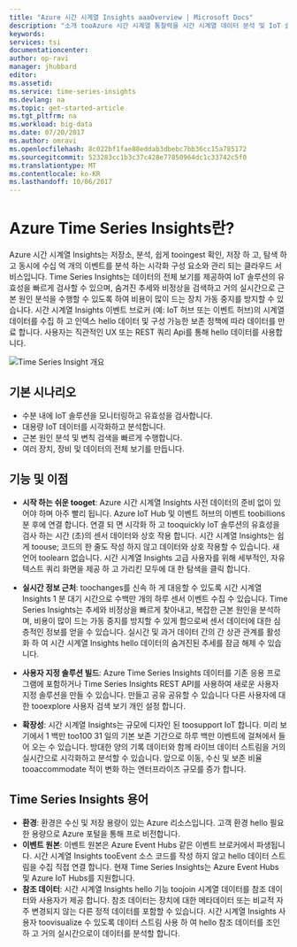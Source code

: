 ```yaml
---
title: "Azure 시간 시계열 Insights aaaOverview | Microsoft Docs"
description: "소개 tooAzure 시간 시계열 통찰력을 시간 시계열 데이터 분석 및 IoT 솔루션에 대 한 새 서비스"
keywords: 
services: tsi
documentationcenter: 
author: op-ravi
manager: jhubbard
editor: 
ms.assetid: 
ms.service: time-series-insights
ms.devlang: na
ms.topic: get-started-article
ms.tgt_pltfrm: na
ms.workload: big-data
ms.date: 07/20/2017
ms.author: omravi
ms.openlocfilehash: 8c022bf1fae88eddab3dbebc7bb36cc15a785172
ms.sourcegitcommit: 523283cc1b3c37c428e77850964dc1c33742c5f0
ms.translationtype: MT
ms.contentlocale: ko-KR
ms.lasthandoff: 10/06/2017
---
```

# <a name="what-is-azure-time-series-insights"></a>Azure Time Series Insights란?

Azure 시간 시계열 Insights는 저장소, 분석, 쉽게 tooingest 확인, 저장 하 고, 탐색 하 고 동시에 수십 억 개의 이벤트를 분석 하는 시각화 구성 요소와 관리 되는 클라우드 서비스입니다. Time Series Insights는 데이터의 전체 보기를 제공하여 IoT 솔루션의 유효성을 빠르게 검사할 수 있으며, 숨겨진 추세와 비정상을 검색하고 거의 실시간으로 근본 원인 분석을 수행할 수 있도록 하여 비용이 많이 드는 장치 가동 중지를 방지할 수 있습니다. 시간 시계열 Insights 이벤트 브로커 (예: IoT 허브 또는 이벤트 허브)의 시계열 데이터를 수집 하 고 인덱스 hello 데이터 및 구성 가능한 보존 정책에 따라 데이터를 만료 합니다. 사용자는 직관적인 UX 또는 REST 쿼리 Api를 통해 hello 데이터를 사용합니다.

![Time Series Insight 개요](media/overview/time-series-insights-overview-flow.png)

## <a name="primary-scenarios"></a>기본 시나리오

* 수분 내에 IoT 솔루션을 모니터링하고 유효성을 검사합니다.
* 대용량 IoT 데이터를 시각화하고 분석합니다.
* 근본 원인 분석 및 변칙 검색을 빠르게 수행합니다.
* 여러 장치, 장비 및 데이터의 전체 보기를 만듭니다.

## <a name="capabilities-and-benefits"></a>기능 및 이점

* **시작 하는 쉬운 tooget**: Azure 시간 시계열 Insights 사전 데이터의 준비 없이 있어야 하며 아주 빨리 됩니다. Azure IoT Hub 및 이벤트 허브의 이벤트 toobillions 분 후에 연결 합니다. 연결 되 면 시각화 하 고 tooquickly IoT 솔루션의 유효성을 검사 하는 시간 (초)의 센서 데이터와 상호 작용 합니다. 시간 시계열 Insights는 쉽게 toouse; 코드의 한 줄도 작성 하지 않고 데이터와 상호 작용할 수 있습니다.  새 언어 toolearn 없습니다. 시간 시계열 Insights 고급 사용자를 위해 세부적인, 자유 텍스트 쿼리 화면을 제공 하 고 가리킨 모두에 대 한 탐색을 클릭 합니다.

* **실시간 정보 근처**: toochanges를 신속 하 게 대응할 수 있도록 시간 시계열 Insights 1 분 대기 시간으로 수백만 개의 하루 센서 이벤트 수집 수 있습니다. Time Series Insights는 추세와 비정상을 빠르게 찾아내고, 복잡한 근본 원인을 분석하며, 비용이 많이 드는 가동 중지를 방지할 수 있게 함으로써 센서 데이터에 대한 심층적인 정보를 얻을 수 있습니다. 실시간 및 과거 데이터 간의 간 상관 관계를 활성화 하 여 시간 시계열 Insights hello 데이터의 숨겨진된 추세를 잠금 해제 수 있습니다.

* **사용자 지정 솔루션 빌드**: Azure Time Series Insights 데이터를 기존 응용 프로그램에 포함하거나 Time Series Insights REST API를 사용하여 새로운 사용자 지정 솔루션을 만들 수 있습니다. 만들고 공유 공유할 수 있습니다 다른 사용자에 대 한 tooexplore 사용자 검색 보기 개인 설정 합니다.

* **확장성**: 시간 시계열 Insights는 규모에 디자인 된 toosupport IoT 합니다. 미리 보기에서 1 백만 too100 31 일의 기본 보존 기간으로 하루 백만 이벤트에 걸쳐에서 들어 오는 수 있습니다. 방대한 양의 기록 데이터와 함께 라이브 데이터 스트림을 거의 실시간으로 시각화하고 분석할 수 있습니다. 앞으로 이동, 수신 및 보존 비율 tooaccommodate 적이 변화 하는 엔터프라이즈 규모를 증가 합니다.

## <a name="time-series-insights-glossary"></a>Time Series Insights 용어

* **환경**: 환경은 수신 및 저장 용량이 있는 Azure 리소스입니다.  고객 환경 hello 필요한 용량으로 Azure 포털을 통해 프로 비전합니다.
* **이벤트 원본**: 이벤트 원본은 Azure Event Hubs 같은 이벤트 브로커에서 파생됩니다.  시간 시계열 Insights tooEvent 소스 코드를 작성 하지 않고 hello 데이터 스트림을 수집 직접 연결 합니다. 현재 Time Series Insights는 Azure Event Hubs 및 Azure IoT Hubs를 지원합니다.
* **참조 데이터**: 시간 시계열 Insights hello 기능 toojoin 시계열 데이터를 참조 데이터와 사용자가 제공 합니다.  참조 데이터는 장치에 대한 메타데이터 또는 비교적 자주 변경되지 않는 다른 정적 데이터를 포함할 수 있습니다. 시간 시계열 Insights 사용자 toovisualize 수 있도록 데이터 스트림 사용 하 여 hello 참조 데이터를 조인 하 고 거의 실시간으로이 데이터를 분석할 합니다.
